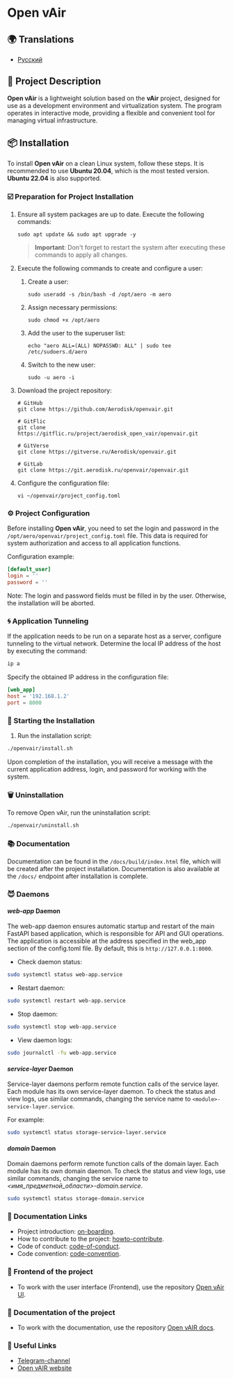# Open vAir

## 🌍 Translations

- [Русский](README.ru.md)

## 📖 Project Description

**Open vAir** is a lightweight solution based on the **vAir** project,
designed for use as a development environment and virtualization system. The
program operates in interactive mode, providing a flexible and convenient
tool for managing virtual infrastructure.

## 📦 Installation

To install **Open vAir** on a clean Linux system, follow these steps. It is
recommended to use **Ubuntu 20.04**, which is the most tested version.
**Ubuntu 22.04** is also supported.

### ☑️ Preparation for Project Installation

1. Ensure all system packages are up to date. Execute the following commands:

    ```shell
    sudo apt update && sudo apt upgrade -y
    ```
    > **Important**: Don't forget to restart the system after executing these
    commands to apply all changes.

2. Execute the following commands to create and configure a user:

    1. Create a user:

        ```shell
        sudo useradd -s /bin/bash -d /opt/aero -m aero
        ```

    2. Assign necessary permissions:

        ```shell
        sudo chmod +x /opt/aero
        ```

    3. Add the user to the superuser list:

        ```shell
        echo "aero ALL=(ALL) NOPASSWD: ALL" | sudo tee /etc/sudoers.d/aero
        ```

    4. Switch to the new user:

        ```shell
        sudo -u aero -i
        ```

3. Download the project repository:

    ```shell
    # GitHub
    git clone https://github.com/Aerodisk/openvair.git

    # GitFlic
    git clone https://gitflic.ru/project/aerodisk_open_vair/openvair.git

    # GitVerse
    git clone https://gitverse.ru/Aerodisk/openvair.git

    # GitLab
    git clone https://git.aerodisk.ru/openvair/openvair.git
    ```

4. Configure the configuration file:

    ```shell
    vi ~/openvair/project_config.toml
    ```

### ⚙️ Project Configuration

Before installing **Open vAir**, you need to set the login and password in
the `/opt/aero/openvair/project_config.toml` file. This data is required for
system authorization and access to all application functions.

Configuration example:

```toml
[default_user]
login = ''
password = ''
```

Note: The login and password fields must be filled in by the user. Otherwise,
the installation will be aborted.

### 🌀 Application Tunneling
If the application needs to be run on a separate host as a server, configure
tunneling to the virtual network. Determine the local IP address of the host
by executing the command:

```bash
ip a
```

Specify the obtained IP address in the configuration file:

```toml
[web_app]
host = '192.168.1.2'
port = 8000
```

### 🚀 Starting the Installation
1. Run the installation script:
```bash
./openvair/install.sh
```

Upon completion of the installation, you will receive a message with the
current application address, login, and password for working with the system.

### 🗑️ Uninstallation
To remove Open vAir, run the uninstallation script:
```bash
./openvair/uninstall.sh
```

### 📚 Documentation
Documentation can be found in the `/docs/build/index.html` file, which will be
created after the project installation. Documentation is also available at
the `/docs/` endpoint after installation is complete.

### 😈 Daemons

#### *web-app* Daemon
The web-app daemon ensures automatic startup and restart of the main FastAPI
based application, which is responsible for API and GUI operations. The
application is accessible at the address specified in the web_app section of
the config.toml file. By default, this is  `http://127.0.0.1:8000`.

* Check daemon status:
```bash
sudo systemctl status web-app.service
```
* Restart daemon:
```bash
sudo systemctl restart web-app.service
```
* Stop daemon:
```bash
sudo systemctl stop web-app.service
```
* View daemon logs:
```bash
sudo journalctl -fu web-app.service
```

#### *service-layer* Daemon
Service-layer daemons perform remote function calls of the service layer.
Each module has its own service-layer daemon. To check the status and view
logs, use similar commands, changing the service name to
`<module>-service-layer.service`.

For example:
```bash
sudo systemctl status storage-service-layer.service
```

#### *domain* Daemon
Domain daemons perform remote function calls of the domain layer. Each
module has its own domain daemon. To check the status and view logs, use
similar commands, changing the service name to
*<имя_предметной_области>-domain.service*.
```bash
sudo systemctl status storage-domain.service
```

### 🔗 Documentation Links
* Project introduction: [on-boarding](ONBOARDING.md).
* How to contribute to the project:  [howto-contribute](CONTRIBUTING.md).
* Code of conduct: [code-of-conduct](CODE_OF_CONDUCT.md).
* Code convention: [code-convention](CODE_CONVENTION.md).

### 🔗 Frontend of the project
* To work with the user interface (Frontend), use the repository [Open vAir UI](https://github.com/Aerodisk/Open-vAIR-UI).

### 🔗 Documentation of the project
* To work with the documentation, use the repository [Open vAIR docs](https://github.com/Aerodisk/Open-vAIR-docs).

### 🔗 Useful Links
* [Telegram-channel](https://t.me/aerodisk_open_vair)
* [Open vAIR website](https://openvair.ru/)

